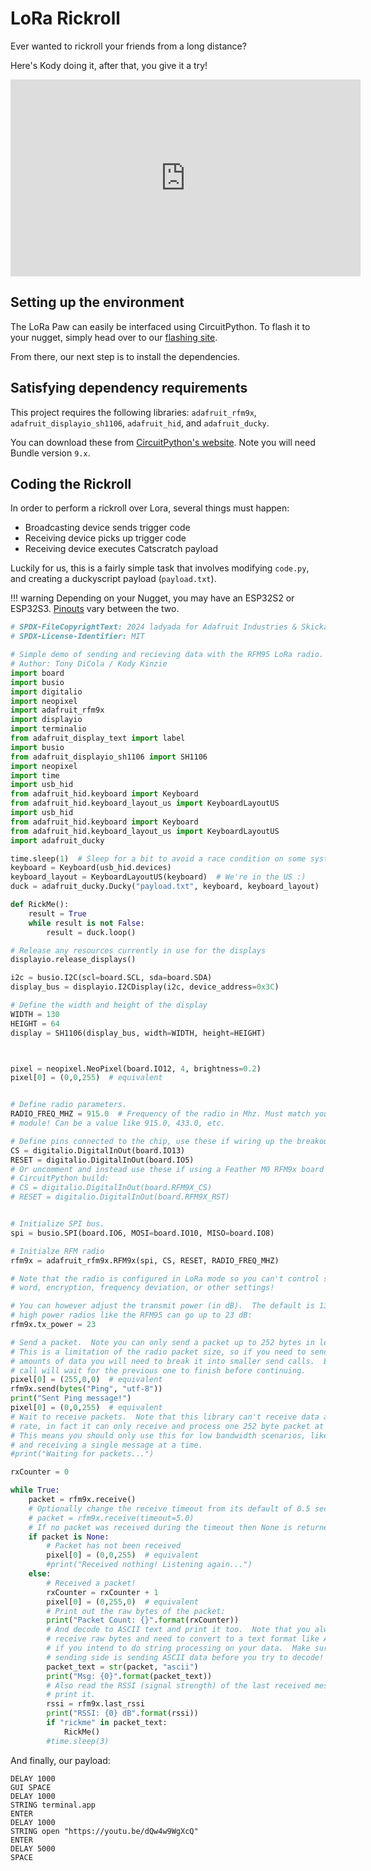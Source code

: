 # LoRa Rickroll

Ever wanted to rickroll your friends from a long distance? 

Here's Kody doing it, after that, you give it a try!

<iframe width="560" height="315" src="https://www.youtube.com/embed/AM9fhVpHauk?si=Ew1OnSH3sqX5tO4e" title="YouTube video player" frameborder="0" allow="accelerometer; autoplay; clipboard-write; encrypted-media; gyroscope; picture-in-picture; web-share" referrerpolicy="strict-origin-when-cross-origin" allowfullscreen></iframe>


## Setting up the environment
The LoRa Paw can easily be interfaced using CircuitPython. To flash it to your nugget, simply head over to our [flashing site](https://nugget.dev).

From there, our next step is to install the dependencies.

## Satisfying dependency requirements

This project requires the following libraries: `adafruit_rfm9x`, `adafruit_displayio_sh1106`, `adafruit_hid`, and `adafruit_ducky`.

You can download these from [CircuitPython's website](https://circuitpython.org/libraries). Note you will need Bundle version `9.x`.


## Coding the Rickroll

In order to perform a rickroll over Lora, several things must happen:
- Broadcasting device sends trigger code
- Receiving device picks up trigger code
- Receiving device executes Catscratch payload

Luckily for us, this is a fairly simple task that involves modifying `code.py`, and creating a duckyscript payload (`payload.txt`).

!!! warning
    Depending on your Nugget, you may have an ESP32S2 or ESP32S3. [Pinouts](../technical/pinouts.md) vary between the two.

```python title="code.py"
# SPDX-FileCopyrightText: 2024 ladyada for Adafruit Industries & Skicka
# SPDX-License-Identifier: MIT

# Simple demo of sending and recieving data with the RFM95 LoRa radio.
# Author: Tony DiCola / Kody Kinzie
import board
import busio
import digitalio
import neopixel
import adafruit_rfm9x
import displayio
import terminalio
from adafruit_display_text import label
import busio
from adafruit_displayio_sh1106 import SH1106
import neopixel
import time
import usb_hid
from adafruit_hid.keyboard import Keyboard
from adafruit_hid.keyboard_layout_us import KeyboardLayoutUS
import usb_hid
from adafruit_hid.keyboard import Keyboard
from adafruit_hid.keyboard_layout_us import KeyboardLayoutUS
import adafruit_ducky

time.sleep(1)  # Sleep for a bit to avoid a race condition on some systems
keyboard = Keyboard(usb_hid.devices)
keyboard_layout = KeyboardLayoutUS(keyboard)  # We're in the US :)
duck = adafruit_ducky.Ducky("payload.txt", keyboard, keyboard_layout)

def RickMe():
    result = True
    while result is not False:
        result = duck.loop()

# Release any resources currently in use for the displays
displayio.release_displays()

i2c = busio.I2C(scl=board.SCL, sda=board.SDA)
display_bus = displayio.I2CDisplay(i2c, device_address=0x3C)

# Define the width and height of the display
WIDTH = 130
HEIGHT = 64
display = SH1106(display_bus, width=WIDTH, height=HEIGHT)



pixel = neopixel.NeoPixel(board.IO12, 4, brightness=0.2)
pixel[0] = (0,0,255)  # equivalent


# Define radio parameters.
RADIO_FREQ_MHZ = 915.0  # Frequency of the radio in Mhz. Must match your
# module! Can be a value like 915.0, 433.0, etc.

# Define pins connected to the chip, use these if wiring up the breakout according to the guide:
CS = digitalio.DigitalInOut(board.IO13)
RESET = digitalio.DigitalInOut(board.IO5)
# Or uncomment and instead use these if using a Feather M0 RFM9x board and the appropriate
# CircuitPython build:
# CS = digitalio.DigitalInOut(board.RFM9X_CS)
# RESET = digitalio.DigitalInOut(board.RFM9X_RST)


# Initialize SPI bus.
spi = busio.SPI(board.IO6, MOSI=board.IO10, MISO=board.IO8)

# Initialze RFM radio
rfm9x = adafruit_rfm9x.RFM9x(spi, CS, RESET, RADIO_FREQ_MHZ)

# Note that the radio is configured in LoRa mode so you can't control sync
# word, encryption, frequency deviation, or other settings!

# You can however adjust the transmit power (in dB).  The default is 13 dB but
# high power radios like the RFM95 can go up to 23 dB:
rfm9x.tx_power = 23

# Send a packet.  Note you can only send a packet up to 252 bytes in length.
# This is a limitation of the radio packet size, so if you need to send larger
# amounts of data you will need to break it into smaller send calls.  Each send
# call will wait for the previous one to finish before continuing.
pixel[0] = (255,0,0)  # equivalent
rfm9x.send(bytes("Ping", "utf-8"))
print("Sent Ping message!")
pixel[0] = (0,0,255)  # equivalent
# Wait to receive packets.  Note that this library can't receive data at a fast
# rate, in fact it can only receive and process one 252 byte packet at a time.
# This means you should only use this for low bandwidth scenarios, like sending
# and receiving a single message at a time.
#print("Waiting for packets...")

rxCounter = 0

while True:
    packet = rfm9x.receive()
    # Optionally change the receive timeout from its default of 0.5 seconds:
    # packet = rfm9x.receive(timeout=5.0)
    # If no packet was received during the timeout then None is returned.
    if packet is None:
        # Packet has not been received
        pixel[0] = (0,0,255)  # equivalent
        #print("Received nothing! Listening again...")
    else:
        # Received a packet!
        rxCounter = rxCounter + 1
        pixel[0] = (0,255,0)  # equivalent
        # Print out the raw bytes of the packet:
        print("Packet Count: {}".format(rxCounter))
        # And decode to ASCII text and print it too.  Note that you always
        # receive raw bytes and need to convert to a text format like ASCII
        # if you intend to do string processing on your data.  Make sure the
        # sending side is sending ASCII data before you try to decode!
        packet_text = str(packet, "ascii")
        print("Msg: {0}".format(packet_text))
        # Also read the RSSI (signal strength) of the last received message and
        # print it.
        rssi = rfm9x.last_rssi
        print("RSSI: {0} dB".format(rssi))
        if "rickme" in packet_text:
            RickMe()
        #time.sleep(3)
```


And finally, our payload:

```plaintext title="payload.txt"
DELAY 1000
GUI SPACE
DELAY 1000
STRING terminal.app
ENTER
DELAY 1000
STRING open "https://youtu.be/dQw4w9WgXcQ"
ENTER
DELAY 5000
SPACE
```
